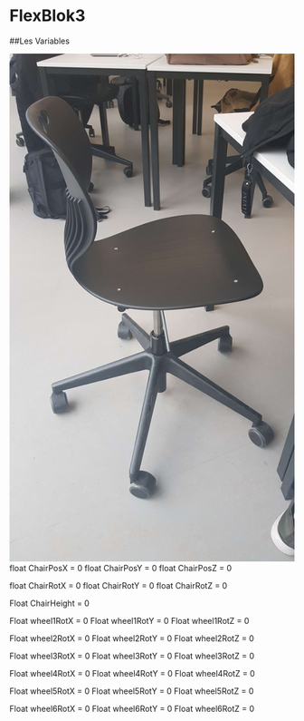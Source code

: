 # FlexBlok3

##Les Variables 

![alt text](https://github.com/Funadama/FlexBlok3/blob/main/Images/chair.jpg)
float ChairPosX = 0
float ChairPosY = 0
float ChairPosZ = 0

float ChairRotX = 0
float ChairRotY = 0
float ChairRotZ = 0

Float ChairHeight = 0


Float wheel1RotX = 0
Float wheel1RotY = 0
Float wheel1RotZ = 0

Float wheel2RotX = 0
Float wheel2RotY = 0
Float wheel2RotZ = 0

Float wheel3RotX = 0
Float wheel3RotY = 0
Float wheel3RotZ = 0

Float wheel4RotX = 0
Float wheel4RotY = 0
Float wheel4RotZ = 0

Float wheel5RotX = 0
Float wheel5RotY = 0
Float wheel5RotZ = 0

Float wheel6RotX = 0
Float wheel6RotY = 0
Float wheel6RotZ = 0